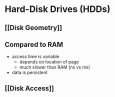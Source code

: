# Hard-Disk Drives (HDDs)
## [[Disk Geometry]]
## Compared to RAM
- access time is variable
	- depends on location of page
	- much slower than RAM (ns vs ms)
- data is persistent  
## [[Disk Access]]